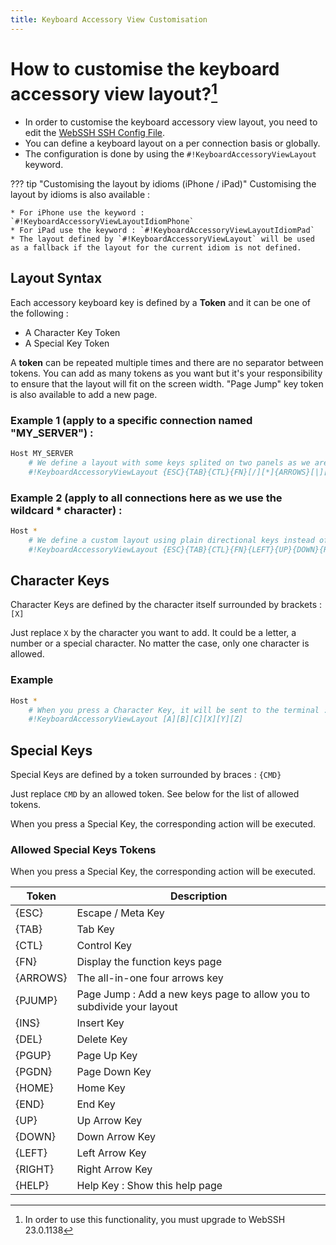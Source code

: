 ```yaml
---
title: Keyboard Accessory View Customisation
---
```


# How to customise the keyboard accessory view layout?[^1]

* In order to customise the keyboard accessory view layout, you need to edit the [WebSSH SSH Config File](/documentation/help/SSH/ssh-config-file/). 
* You can define a keyboard layout on a per connection basis or globally. 
* The configuration is done by using the `#!KeyboardAccessoryViewLayout` keyword.

??? tip "Customising the layout by idioms (iPhone / iPad)"
    Customising the layout by idioms is also available :
    
    * For iPhone use the keyword : `#!KeyboardAccessoryViewLayoutIdiomPhone`
    * For iPad use the keyword : `#!KeyboardAccessoryViewLayoutIdiomPad`
    * The layout defined by `#!KeyboardAccessoryViewLayout` will be used as a fallback if the layout for the current idiom is not defined.

## Layout Syntax
Each accessory keyboard key is defined by a **Token** and it can be one of the following :

* A Character Key Token
* A Special Key Token

A **token** can be repeated multiple times and there are no separator between tokens. You can add as many tokens as you want but it's your responsibility to ensure that the layout will fit on the screen width. "Page Jump" key token is also available to add a new page.

### Example 1 (apply to a specific connection named "MY_SERVER") :
```bash
Host MY_SERVER
    # We define a layout with some keys splited on two panels as we are using the "Page Jump" key token : {PJUMP}
    #!KeyboardAccessoryViewLayout {ESC}{TAB}{CTL}{FN}[/][*]{ARROWS}[|][:][-][!]{PJUMP}{INS}{PGUP}{PGDN}{HOME}{END}[$][.]
```

### Example 2 (apply to all connections here as we use the wildcard * character) :
```bash
Host *
    # We define a custom layout using plain directional keys instead of the all-in-one {ARROWS} key token :
    #!KeyboardAccessoryViewLayout {ESC}{TAB}{CTL}{FN}{LEFT}{UP}{DOWN}{RIGHT}[/][*]
```

## Character Keys
Character Keys are defined by the character itself surrounded by brackets : `[X]`

Just replace `X` by the character you want to add. It could be a letter, a number or a special character. No matter the case, only one character is allowed.

### Example
```bash
Host *
    # When you press a Character Key, it will be sent to the terminal :
    #!KeyboardAccessoryViewLayout [A][B][C][X][Y][Z]
```

## Special Keys
Special Keys are defined by a token surrounded by braces : `{CMD}`

Just replace `CMD` by an allowed token. See below for the list of allowed tokens.

When you press a Special Key, the corresponding action will be executed.

### Allowed Special Keys Tokens

When you press a Special Key, the corresponding action will be executed.

| Token | Description |
| --- | --- |
| {ESC} | Escape / Meta Key |
| {TAB} | Tab Key |
| {CTL} | Control Key |
| {FN} | Display the function keys page |
| {ARROWS} | The all-in-one four arrows key |
| {PJUMP} | Page Jump : Add a new keys page to allow you to subdivide your layout |
| {INS} | Insert Key |
| {DEL} | Delete Key |
| {PGUP} | Page Up Key |
| {PGDN} | Page Down Key |
| {HOME} | Home Key |
| {END} | End Key |
| {UP} | Up Arrow Key |
| {DOWN} | Down Arrow Key |
| {LEFT} | Left Arrow Key |
| {RIGHT} | Right Arrow Key |
| {HELP} | Help Key : Show this help page |

[^1]: In order to use this functionality, you must upgrade to WebSSH 23.0.1138